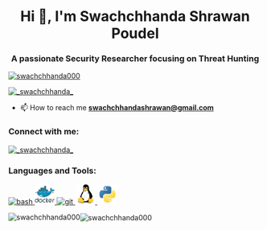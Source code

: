 <h1 align="center">Hi 👋, I'm Swachchhanda Shrawan Poudel</h1>
<h3 align="center">A passionate Security Researcher focusing on Threat Hunting</h3>


<p align="left"> <a href="https://github.com/ryo-ma/github-profile-trophy"><img src="https://github-profile-trophy.vercel.app/?username=swachchhanda000" alt="swachchhanda000" /></a> </p>

<p align="left"> <a href="https://twitter.com/_swachchhanda_" target="blank"><img src="https://img.shields.io/twitter/follow/_swachchhanda_?logo=twitter&style=for-the-badge" alt="_swachchhanda_" /></a> </p>

- 📫 How to reach me **swachchhandashrawan@gmail.com**

<h3 align="left">Connect with me:</h3>
<p align="left">
<a href="https://twitter.com/_swachchhanda_" target="blank"><img align="center" src="https://raw.githubusercontent.com/rahuldkjain/github-profile-readme-generator/master/src/images/icons/Social/twitter.svg" alt="_swachchhanda_" height="30" width="40" /></a>
</p>

<h3 align="left">Languages and Tools:</h3>
<p align="left"> <a href="https://www.gnu.org/software/bash/" target="_blank" rel="noreferrer"> <img src="https://www.vectorlogo.zone/logos/gnu_bash/gnu_bash-icon.svg" alt="bash" width="40" height="40"/> </a> <a href="https://www.docker.com/" target="_blank" rel="noreferrer"> <img src="https://raw.githubusercontent.com/devicons/devicon/master/icons/docker/docker-original-wordmark.svg" alt="docker" width="40" height="40"/> </a> <a href="https://git-scm.com/" target="_blank" rel="noreferrer"> <img src="https://www.vectorlogo.zone/logos/git-scm/git-scm-icon.svg" alt="git" width="40" height="40"/> </a> <a href="https://www.linux.org/" target="_blank" rel="noreferrer"> <img src="https://raw.githubusercontent.com/devicons/devicon/master/icons/linux/linux-original.svg" alt="linux" width="40" height="40"/> </a> <a href="https://www.python.org" target="_blank" rel="noreferrer"> <img src="https://raw.githubusercontent.com/devicons/devicon/master/icons/python/python-original.svg" alt="python" width="40" height="40"/> </a> </p>

<p><img align="left" src="https://github-readme-stats.vercel.app/api?username=swachchhanda000&show_icons=true&count_private=true&theme=dracula&custom_title=Github%20Stats&title_color=blue&hide_border=true" alt="swachchhanda000" /></p>


<p><img align="center" src="https://github-readme-streak-stats.herokuapp.com/?user=swachchhanda000&" alt="swachchhanda000" /></p>
